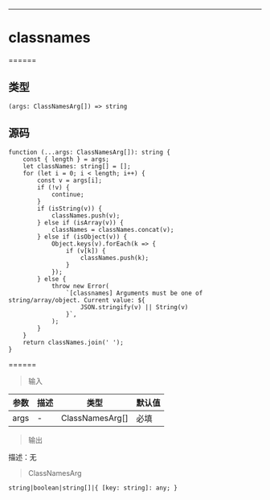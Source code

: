 

------

# classnames
======

## 类型

```
(args: ClassNamesArg[]) => string
```

## 源码

```
function (...args: ClassNamesArg[]): string {
    const { length } = args;
    let classNames: string[] = [];
    for (let i = 0; i < length; i++) {
        const v = args[i];
        if (!v) {
            continue;
        }
        if (isString(v)) {
            classNames.push(v);
        } else if (isArray(v)) {
            classNames = classNames.concat(v);
        } else if (isObject(v)) {
            Object.keys(v).forEach(k => {
                if (v[k]) {
                    classNames.push(k);
                }
            });
        } else {
            throw new Error(
                `[classnames] Arguments must be one of string/array/object. Current value: ${
                    JSON.stringify(v) || String(v)
                }`,
            );
        }
    }
    return classNames.join(' ');
}
```

======

> 输入

|参数|描述|类型|默认值|
|----------|-------------|------|------|
|args|\-|ClassNamesArg\[\]|必填|

> 输出

描述：无

> ClassNamesArg

```
string|boolean|string[]|{ [key: string]: any; }
```
